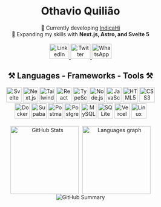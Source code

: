 <h1 align="center">Othavio Quilião</h1>

<div align="center">
  🔭 Currently developing <a href="https://github.com/othavioquiliao/IndicaHi">IndicaHi</a><br />
  🌱 Expanding my skills with <strong>Next.js, Astro, and Svelte 5</strong>
</div>
<br />
<div align="center">
  <a href="https://www.linkedin.com/in/othavioquiliao/" target="_blank">
    <img
      src="https://raw.githubusercontent.com/maurodesouza/profile-readme-generator/master/src/assets/icons/social/linkedin/default.svg"
      width="52"
      height="40"
      alt="LinkedIn logo"
    />
  </a>
  <a href="https://x.com/QuiliaoDev" target="_blank">
    <img
      src="https://raw.githubusercontent.com/maurodesouza/profile-readme-generator/master/src/assets/icons/social/twitter/default.svg"
      width="52"
      height="40"
      alt="Twitter logo"
    />
  </a>
  <a
    href="https://wa.me/5551996474579?text=Hi%2C%20I%20saw%20your%20LinkedIn%20profile%2C%20how%20are%20you%3F"
    target="_blank"
  >
    <img
      src="https://raw.githubusercontent.com/maurodesouza/profile-readme-generator/master/src/assets/icons/social/whatsapp/default.svg"
      width="52"
      height="40"
      alt="WhatsApp logo"
    />
  </a>
</div>

<h2 align="center">⚒️ Languages - Frameworks - Tools ⚒️</h2>
<div align="center">
  <img
    src="https://skillicons.dev/icons?i=svelte"
    height="40"
    alt="Svelte logo"
  />
  <img
    src="https://skillicons.dev/icons?i=nextjs"
    height="40"
    alt="Next.js logo"
  />
  <img
    src="https://skillicons.dev/icons?i=tailwind"
    height="40"
    alt="Tailwind CSS logo"
  />
  <img
    src="https://skillicons.dev/icons?i=react"
    height="40"
    alt="React logo"
  />
  <img
    src="https://skillicons.dev/icons?i=ts"
    height="40"
    alt="TypeScript logo"
  />
  <img
    src="https://skillicons.dev/icons?i=nodejs"
    height="40"
    alt="Node.js logo"
  />
  <img
    src="https://skillicons.dev/icons?i=js"
    height="40"
    alt="JavaScript logo"
  />
  <img src="https://skillicons.dev/icons?i=html" height="40" alt="HTML5 logo" />
  <img src="https://skillicons.dev/icons?i=css" height="40" alt="CSS3 logo" />
</div>
<div align="center">
  <img
    src="https://skillicons.dev/icons?i=docker"
    height="40"
    alt="Docker logo"
  />
  <img
    src="https://skillicons.dev/icons?i=supabase"
    height="40"
    alt="Supabase logo"
  />
  <img
    src="https://skillicons.dev/icons?i=postman"
    height="40"
    alt="Postman logo"
  />
  <img
    src="https://skillicons.dev/icons?i=postgres"
    height="40"
    alt="PostgreSQL logo"
  />
  <img
    src="https://skillicons.dev/icons?i=mysql"
    height="40"
    alt="MySQL logo"
  />
  <img
    src="https://skillicons.dev/icons?i=sqlite"
    height="40"
    alt="SQLite logo"
  />
  <img
    src="https://skillicons.dev/icons?i=vercel"
    height="40"
    alt="Vercel logo"
  />
  <img
    src="https://skillicons.dev/icons?i=linux"
    height="40"
    alt="Linux logo"
  />
</div>

<br />

<div align="center" style="display: flex; justify-content: center; gap: 10px;">
  <img
    src="http://github-profile-summary-cards.vercel.app/api/cards/stats?username=othavioquiliao&theme=tokyonight"
    height="180"
    style="object-fit: cover;"
    alt="GitHub Stats"
  />
  <img
    src="https://github-readme-stats.vercel.app/api/top-langs?username=othavioquiliao&locale=pt-br&hide_title=true&layout=compact&card_width=320&langs_count=6&theme=tokyonight&hide_border=true"
    height="180"
    style="object-fit: cover;"
    alt="Languages graph"
  />
</div>
<div align="center">
  <img
    src="http://github-profile-summary-cards.vercel.app/api/cards/profile-details?username=othavioquiliao&theme=tokyonight"
    alt="GitHub Summary"
  />
</div>
<!-- <div align="center">
  <img
    alt="Snake eating my contributions"
    src="https://raw.githubusercontent.com/salesp07/salesp07/output/github-contribution-grid-snake.svg"
  />
</div> -->
